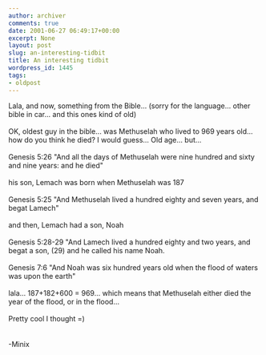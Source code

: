 ```yaml
---
author: archiver
comments: true
date: 2001-06-27 06:49:17+00:00
excerpt: None
layout: post
slug: an-interesting-tidbit
title: An interesting tidbit
wordpress_id: 1445
tags:
- oldpost
---
```


Lala, and now, something from the Bible... (sorry for the language... other bible in car... and this ones kind of old)<br /><br />OK, oldest guy in the bible... was Methuselah who lived to 969 years old... how do you think he died?  I would guess... Old age... but...<br /><br />Genesis 5:26  "And all the days of Methuselah were nine hundred and sixty and nine years: and he died"<br /><br />his son, Lemach was born when Methuselah was 187<br /><br />Genesis 5:25 "And Methuselah lived a hundred eighty and seven years, and begat Lamech"<br /><br />and then, Lemach had a son, Noah<br /><br />Genesis 5:28-29 "And Lamech lived a hundred eighty and two years, and begat a son, (29) and he called his name Noah.<br /><br />Genesis 7:6 "And Noah was six hundred years old when the flood of waters was upon the earth"<br /><br />lala... 187+182+600 = 969... which means that Methuselah either died the year of the flood, or in the flood... <br /><br />Pretty cool I thought =)<br /><br /><br />-Minix